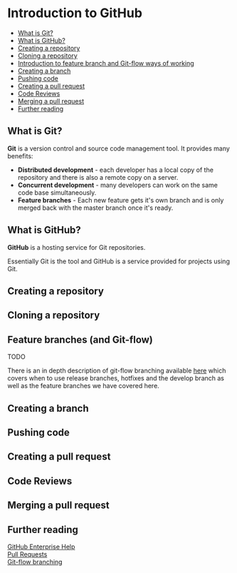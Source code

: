 # Introduction to GitHub

* [What is Git?](#git)  
* [What is GitHub?](#github)  
* [Creating a repository](#create-repo)  
* [Cloning a repository](#clone)  
* [Introduction to feature branch and Git-flow ways of working](#feature-branch)  
* [Creating a branch](#create-branch)  
* [Pushing code](#push)  
* [Creating a pull request](#pull-request)  
* [Code Reviews](#code-review)  
* [Merging a pull request](#merge)  
* [Further reading](#further)

<a name="git"></a>
## What is Git?
**Git** is a version control and source code management tool. It provides many benefits:
* **Distributed development** - each developer has a local copy of the repository and there is also a remote copy on a server.
* **Concurrent development** - many developers can work on the same code base simultaneously.
* **Feature branches** - Each new feature gets it's own branch and is only merged back with the master branch once it's ready.

<a name="github"></a>
## What is GitHub?
**GitHub** is a hosting service for Git repositories.

Essentially Git is the tool and GitHub is a service provided for projects using Git.

<a name="create-repo"></a>
## Creating a repository  
<a name="clone"></a>
## Cloning a repository  
<a name="feature-branch"></a>
## Feature branches (and Git-flow)  
TODO  

There is an in depth description of git-flow branching available [here][Git-flow branching] which covers when to use release branches, hotfixes and the develop branch as well as the feature branches we have covered here.
<a name="create-branch"></a>
## Creating a branch  
<a name="push"></a>
## Pushing code  
<a name="pull-request"></a>
## Creating a pull request  
<a name="code-review"></a>
## Code Reviews  
<a name="merge"></a>
## Merging a pull request  

<a name="further"></a>
## Further reading
[GitHub Enterprise Help][GitHub Enterprise Help]  
[Pull Requests][Pull Requests]  
[Git-flow branching][Git-flow branching]  

[GitHub Enterprise Help]: https://help.github.com/enterprise/user/  
[Pull Requests]:https://help.github.com/enterprise/user/articles/about-pull-requests/  
[Git-flow branching]: https://nvie.com/posts/a-successful-git-branching-model/
